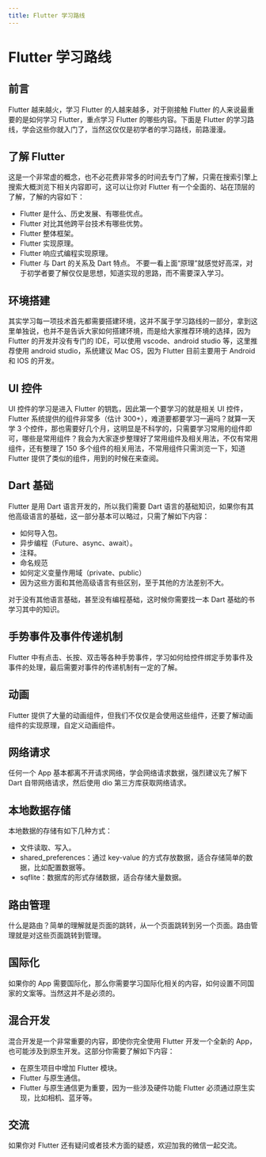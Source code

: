 ```yaml
---
title: Flutter 学习路线
---
```


# Flutter 学习路线

## 前言

Flutter 越来越火，学习 Flutter 的人越来越多，对于刚接触 Flutter 的人来说最重要的是如何学习 Flutter，重点学习 Flutter 的哪些内容。下面是 Flutter 的学习路线，学会这些你就入门了，当然这仅仅是初学者的学习路线，前路漫漫。

## 了解 Flutter

这是一个非常虚的概念，也不必花费非常多的时间去专门了解，只需在搜索引擎上搜索大概浏览下相关内容即可，这可以让你对 Flutter 有一个全面的、站在顶层的了解，了解的内容如下：

- Flutter 是什么、历史发展、有哪些优点。
- Flutter 对比其他跨平台技术有哪些优势。
- Flutter 整体框架。
- Flutter 实现原理。
- Flutter 响应式编程实现原理。
- Flutter 与 Dart 的关系及 Dart 特点。
  不要一看上面“原理”就感觉好高深，对于初学者要了解仅仅是思想，知道实现的思路，而不需要深入学习。

## 环境搭建

其实学习每一项技术首先都需要搭建环境，这并不属于学习路线的一部分，拿到这里单独说，也并不是告诉大家如何搭建环境，而是给大家推荐环境的选择，因为 Flutter 的开发并没有专门的 IDE，可以使用 vscode、android studio 等，这里推荐使用 android studio，系统建议 Mac OS，因为 Flutter 目前主要用于 Android 和 IOS 的开发。

## UI 控件

UI 控件的学习是进入 Flutter 的钥匙，因此第一个要学习的就是相关 UI 控件，Flutter 系统提供的组件非常多（估计 300+），难道要都要学习一遍吗？就算一天学 3 个控件，那也需要好几个月，这明显是不科学的，只需要学习常用的组件即可，哪些是常用组件？我会为大家逐步整理好了常用组件及相关用法，不仅有常用组件，还有整理了 150 多个组件的相关用法，不常用组件只需浏览一下，知道 Flutter 提供了类似的组件，用到的时候在来查阅。

## Dart 基础

Flutter 是用 Dart 语言开发的，所以我们需要 Dart 语言的基础知识，如果你有其他高级语言的基础，这一部分基本可以略过，只需了解如下内容：

- 如何导入包。
- 异步编程（Future、async、await）。
- 注释。
- 命名规范
- 如何定义变量作用域（private、public）
- 因为这些方面和其他高级语言有些区别，至于其他的方法差别不大。

对于没有其他语言基础，甚至没有编程基础，这时候你需要找一本 Dart 基础的书学习其中的知识。

## 手势事件及事件传递机制

Flutter 中有点击、长按、双击等各种手势事件，学习如何给控件绑定手势事件及事件的处理，最后需要对事件的传递机制有一定的了解。

## 动画

Flutter 提供了大量的动画组件，但我们不仅仅是会使用这些组件，还要了解动画组件的实现原理，自定义动画组件。

## 网络请求

任何一个 App 基本都离不开请求网络，学会网络请求数据，强烈建议先了解下 Dart 自带网络请求，然后使用 dio 第三方库获取网络请求。

## 本地数据存储

本地数据的存储有如下几种方式：

- 文件读取、写入。
- shared_preferences：通过 key-value 的方式存放数据，适合存储简单的数据，比如配置数据等。
- sqflite：数据库的形式存储数据，适合存储大量数据。

## 路由管理

什么是路由？简单的理解就是页面的跳转，从一个页面跳转到另一个页面。路由管理就是对这些页面跳转到管理。

## 国际化

如果你的 App 需要国际化，那么你需要学习国际化相关的内容，如何设置不同国家的文案等。当然这并不是必须的。

## 混合开发

混合开发是一个非常重要的内容，即使你完全使用 Flutter 开发一个全新的 App，也可能涉及到原生开发。这部分你需要了解如下内容：

- 在原生项目中增加 Flutter 模块。
- Flutter 与原生通信。
- Flutter 与原生通信更为重要，因为一些涉及硬件功能 Flutter 必须通过原生实现，比如相机、蓝牙等。

## 交流

如果你对 Flutter 还有疑问或者技术方面的疑惑，欢迎加我的微信一起交流。
